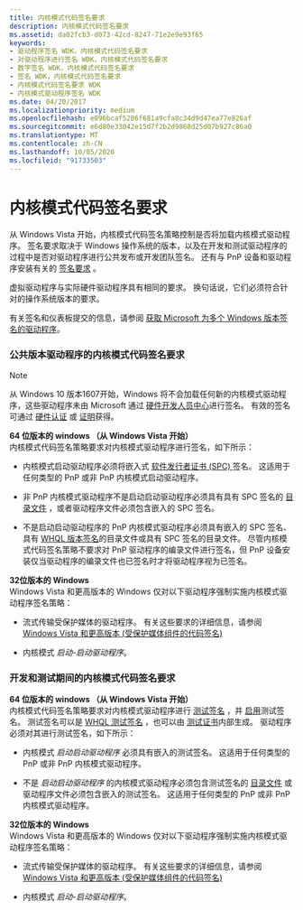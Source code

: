 ```yaml
---
title: 内核模式代码签名要求
description: 内核模式代码签名要求
ms.assetid: da02fcb3-d073-42cd-8247-71e2e9e93f65
keywords:
- 驱动程序签名 WDK，内核模式代码签名要求
- 对驱动程序进行签名 WDK，内核模式代码签名要求
- 数字签名 WDK，内核模式代码签名要求
- 签名 WDK，内核模式代码签名要求
- 内核模式代码签名要求 WDK
- 内核模式驱动程序签名 WDK
ms.date: 04/20/2017
ms.localizationpriority: medium
ms.openlocfilehash: e096bcaf5206f681a9cfa8c34d9d47ea77e826af
ms.sourcegitcommit: e6d80e33042e15d7f2b2d9868d25d07b927c86a0
ms.translationtype: MT
ms.contentlocale: zh-CN
ms.lasthandoff: 10/05/2020
ms.locfileid: "91733503"
---
```

# <a name="kernel-mode-code-signing-requirements"></a>内核模式代码签名要求


从 Windows Vista 开始，内核模式代码签名策略控制是否将加载内核模式驱动程序。 签名要求取决于 Windows 操作系统的版本，以及在开发和测试驱动程序的过程中是否对驱动程序进行公共发布或开发团队签名。 还有与 PnP 设备和驱动程序安装有关的 [签名要求](pnp-device-installation-signing-requirements--windows-vista-and-later-.md) 。

虚拟驱动程序与实际硬件驱动程序具有相同的要求。 换句话说，它们必须符合针对的操作系统版本的要求。

有关签名和仪表板提交的信息，请参阅 [获取 Microsoft 为多个 Windows 版本签名的驱动程序](../dashboard/get-drivers-signed-by-microsoft-for-multiple-windows-versions.md)。

### <a name="kernel-mode-code-signing-requirements-for-public-release-of-a-driver"></a><a href="" id="kernel-mode-code-signing-requirements-for-public-release-of-a-driver"></a> 公共版本驱动程序的内核模式代码签名要求

> [!NOTE]
> 从 Windows 10 版本1607开始，Windows 将不会加载任何新的内核模式驱动程序，这些驱动程序未由 Microsoft 通过 [硬件开发人员中心](../dashboard/register-for-the-hardware-program.md)进行签名。  有效的签名可通过 [硬件认证](../dashboard/hardware-certification-submissions.md) 或 [证明](../dashboard/attestation-signing-a-kernel-driver-for-public-release.md)获得。 


<a href="" id="--------64-bit-versions-of-windows-starting-with-"></a>**64 位版本的 windows （从 Windows Vista 开始）**  
内核模式代码签名策略要求对内核模式驱动程序进行签名，如下所示：

-   内核模式启动驱动程序必须将嵌入式 [软件发行者证书 (SPC) ](software-publisher-certificate.md) 签名。 这适用于任何类型的 PnP 或非 PnP 内核模式启动驱动程序。

-   非 PnP 内核模式驱动程序不是启动启动驱动程序必须具有具有 SPC 签名的 [目录文件](catalog-files.md) ，或者驱动程序文件必须包含嵌入的 SPC 签名。

-   不是启动启动驱动程序的 PnP 内核模式驱动程序必须具有嵌入的 SPC 签名、具有 [WHQL 版本签名](whql-release-signature.md)的目录文件或具有 SPC 签名的目录文件。 尽管内核模式代码签名策略不要求对 PnP 驱动程序的编录文件进行签名，但 PnP 设备安装仅当驱动程序的编录文件也已签名时才将驱动程序视为已签名。

<a href="" id="32-bit-versions-of-windows"></a>**32位版本的 Windows**  
Windows Vista 和更高版本的 Windows 仅对以下驱动程序强制实施内核模式驱动程序签名策略：

-   流式传输受保护媒体的驱动程序。 有关这些要求的详细信息，请参阅 [Windows Vista 和更高版本 (受保护媒体组件的代码签名) ](/windows-hardware/test/hlk/)

-   内核模式 *启动-启动驱动程序*。

### <a name="kernel-mode-code-signing-requirements-during-development-and-test"></a><a href="" id="kernel-mode-code-signing-requirements-during-development-and-test"></a> 开发和测试期间的内核模式代码签名要求

<a href="" id="--------64-bit-versions-of-windows-starting-with-"></a>**64 位版本的 windows （从 Windows Vista 开始）**  
内核模式代码签名策略要求对内核模式驱动程序进行 [测试签名](test-signing-driver-packages.md) ，并 [启用](the-testsigning-boot-configuration-option.md)测试签名。 测试签名可以是 [WHQL 测试签名](whql-test-signature-program.md) ，也可以由 [测试证书](./makecert-test-certificate.md)内部生成。 驱动程序必须对其进行测试签名，如下所示：

-   内核模式 *启动启动驱动程序* 必须具有嵌入的测试签名。 这适用于任何类型的 PnP 或非 PnP 内核模式驱动程序。

-   不是 *启动启动驱动程序* 的内核模式驱动程序必须包含测试签名的 [目录文件](catalog-files.md) 或驱动程序文件必须包含嵌入的测试签名。 这适用于任何类型的 PnP 或非 PnP 内核模式驱动程序。

<a href="" id="32-bit-versions-of-windows"></a>**32位版本的 Windows**  
Windows Vista 和更高版本的 Windows 仅对以下驱动程序强制实施内核模式驱动程序签名策略：

-   流式传输受保护媒体的驱动程序。 有关这些要求的详细信息，请参阅 [Windows Vista 和更高版本 (受保护媒体组件的代码签名) ](/windows-hardware/test/hlk/)

-   内核模式 *启动-启动驱动程序*。

